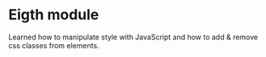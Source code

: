 # Eigth module

Learned how to manipulate style with JavaScript and how to add & remove css classes from elements.